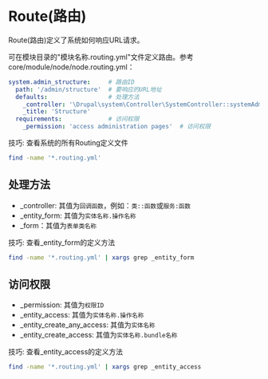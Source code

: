 Route(路由)
============

Route(路由)定义了系统如何响应URL请求。

可在模块目录的"模块名称.routing.yml"文件定义路由。参考core/module/node/node.routing.yml：
```yaml
system.admin_structure:     # 路由ID
  path: '/admin/structure'  # 要响应的URL地址
  defaults:                 # 处理方法
    _controller: '\Drupal\system\Controller\SystemController::systemAdminMenuBlockPage' # 处理函数
    _title: 'Structure'                                                                 # 标题
  requirements:             # 访问权限
    _permission: 'access administration pages'  # 访问权限
```

技巧: 查看系统的所有Routing定义文件
```bash
find -name '*.routing.yml'
```

## 处理方法

* _controller: 其值为`回调函数`，例如：`类::函数`或`服务:函数`
* _entity_form: 其值为`实体名称.操作名称`
* _form：其值为`表单类名称`

技巧: 查看_entity_form的定义方法
```bash
find -name '*.routing.yml' | xargs grep _entity_form
```

## 访问权限

* _permission: 其值为`权限ID`
* _entity_access: 其值为`实体名称.操作名称`
* _entity_create_any_access: 其值为`实体名称`
* _entity_create_access: 其值为`实体名称.bundle名称`

技巧: 查看_entity_access的定义方法
```bash
find -name '*.routing.yml' | xargs grep _entity_access
```
